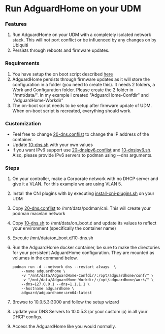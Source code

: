 # Run AdguardHome on your UDM

### Features
1. Run AdguardHome on your UDM with a completely isolated network stack.  This will not port conflict or be influenced by any changes on by Ubiquiti
2. Persists through reboots and firmware updates.

### Requirements
1. You have setup the on boot script described [here](https://github.com/boostchicken/udm-utilities/tree/master/on-boot-script)
2. AdguardHome persists through firmware updates as it will store the configuration in a folder (you need to create this). It needs 2 folders, a Work and Configuration folder. Please create the 2 folder in "/mnt/data/". In my example I created "AdguardHome-Confdir" and "AdguardHome-Workdir"
3. The on-boot script needs to be setup after firmware update of UDM. When on-boot script is recreated, everything should work.

### Customization
* Feel free to change [20-dns.conflist](../cni-plugins/20-dns.conflist) to change the IP address of the container.
* Update [10-dns.sh](../dns-common/on_boot.d/10-dns.sh) with your own values
* If you want IPv6 support use [20-dnsipv6.conflist](../cni-plugins/20-dnsipv6.conflist) and [10-dnsipv6.sh](../dns-common/on_boot.d/10-dnsipv6.sh). Also, please provide IPv6 servers to podman using --dns arguments.

### Steps
1. On your controller, make a Corporate network with no DHCP server and give it a VLAN. For this example we are using VLAN 5.
2. Install the CNI plugins with by executing [install-cni-plugins.sh](../cni-plugins/install-cni-plugins.sh) on your UDM
3. Copy [20-dns.conflist](../cni-plugins/20-dns.conflist) to /mnt/data/podman/cni.  This will create your podman macvlan network
4. Copy [10-dns.sh](../dns-common/on_boot.d/10-dns.sh) to /mnt/data/on_boot.d and update its values to reflect your environment (specifically the container name)
5. Execute /mnt/data/on_boot.d/10-dns.sh
6. Run the AdguardHome docker container, be sure to make the directories for your persistent AdguardHome configuration.  They are mounted as volumes in the command below.

    ```shell script
    podman run -d --network dns --restart always  \
        --name adguardhome \
        -v "/mnt/data/AdguardHome-Confdir/:/opt/adguardhome/conf/" \
        -v "/mnt/data/AdguardHome-Workdir/:/opt/adguardhome/work/" \
        --dns=127.0.0.1 --dns=1.1.1.1 \
        --hostname adguardhome \
        adguard/adguardhome:arm64-latest
    ```

7. Browse to 10.0.5.3:3000 and follow the setup wizard
8. Update your DNS Servers to 10.0.5.3 (or your custom ip) in all your DHCP configs.
9. Access the AdguardHome like you would normally.
